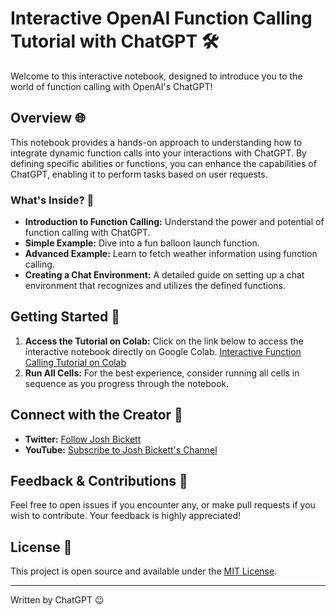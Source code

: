 # Interactive OpenAI Function Calling Tutorial with ChatGPT 🛠️

Welcome to this interactive notebook, designed to introduce you to the world of function calling with OpenAI's ChatGPT!

## Overview 🌐

This notebook provides a hands-on approach to understanding how to integrate dynamic function calls into your interactions with ChatGPT. By defining specific abilities or functions, you can enhance the capabilities of ChatGPT, enabling it to perform tasks based on user requests.

### What's Inside? 📖

- **Introduction to Function Calling:** Understand the power and potential of function calling with ChatGPT.
- **Simple Example:** Dive into a fun balloon launch function.
- **Advanced Example:** Learn to fetch weather information using function calling.
- **Creating a Chat Environment:** A detailed guide on setting up a chat environment that recognizes and utilizes the defined functions.

## Getting Started 🚀

1. **Access the Tutorial on Colab:** Click on the link below to access the interactive notebook directly on Google Colab.
   [Interactive Function Calling Tutorial on Colab](https://colab.research.google.com/github/joshbickett/function-calling-notebook/blob/main/interactive-function-calling-notebook.ipynb)
2. **Run All Cells:** For the best experience, consider running all cells in sequence as you progress through the notebook.

## Connect with the Creator 🤝

- **Twitter:** [Follow Josh Bickett](https://twitter.com/josh_bickett)
- **YouTube:** [Subscribe to Josh Bickett's Channel](https://www.youtube.com/@joshbickett)

## Feedback & Contributions 🔧

Feel free to open issues if you encounter any, or make pull requests if you wish to contribute. Your feedback is highly appreciated!

## License 📄

This project is open source and available under the [MIT License](LICENSE).

---

Written by ChatGPT 😉